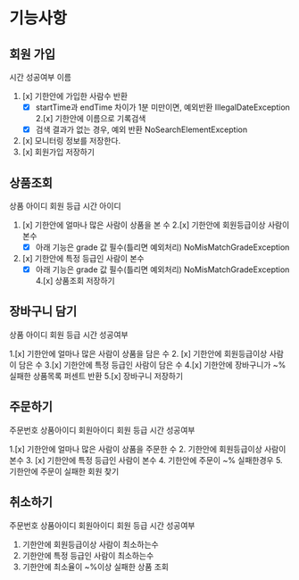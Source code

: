 # 기능사항

## 회원 가입

시간
성공여부
이름

1. [x] 기한안에 가입한 사람수 반환
    - [x] startTime과 endTime 차이가 1분 미만이면, 예외반환 IllegalDateException
2.[x] 기한안에 이름으로 기록검색
    -[x] 검색 결과가 없는 경우, 예외 반환 NoSearchElementException
3. [x] 모니터링 정보를 저장한다.
4. [x] 회원가입 저장하기

## 상품조회

상품 아이디
회원 등급
시간
아이디

1. [x] 기한안에 얼마나 많은 사람이 상품을 본 수
2.[x] 기한안에 회원등급이상 사람이 본수
    -[x] 아래 기능은 grade 값 필수(틀리면 예외처리) NoMisMatchGradeException
3. [x] 기한안에 특정 등급인 사람이 본수
    -[x] 아래 기능은 grade 값 필수(틀리면 예외처리) NoMisMatchGradeException
4.[x] 상품조회 저장하기

## 장바구니 담기

상품 아이디
회원 등급
시간
성공여부

1.[x] 기한안에 얼마나 많은 사람이 상품을 담은 수
2. [x] 기한안에 회원등급이상 사람이 담은 수
3.[x] 기한안에 특정 등급인 사람이 담은 수
4.[x] 기한안에 장바구니가 ~% 실패한 상품목록 퍼센트 반환
5.[x] 장바구니 저장하기

## 주문하기

주문번호
상품아이디
회원아이디
회원 등급
시간
성공여부

1.[x] 기한안에 얼마나 많은 사람이 상품을 주문한 수
2. 기한안에 회원등급이상 사람이 본수
3. [x] 기한안에 특정 등급인 사람이 본수
4. 기한안에 주문이 ~% 실패한경우
5. 기한안에 주문이 실패한 회원 찾기

## 취소하기

주문번호
상품아이디
회원아이디
회원 등급
시간
성공여부

1. 기한안에 회원등급이상 사람이 최소하는수
2. 기한안에 특정 등급인 사람이 최소하는수
3. 기한안에 최소율이 ~%이상 실패한 상품 조회
